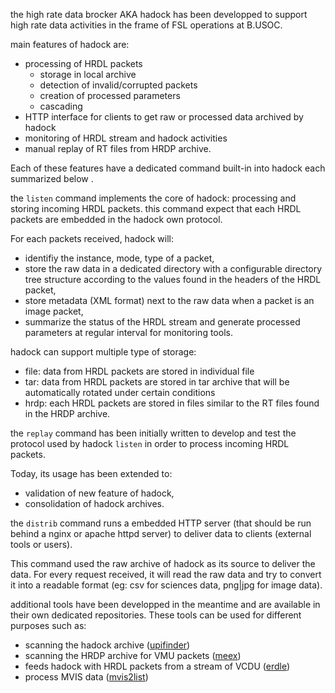 the high rate data brocker AKA hadock has been developped to support high rate data
activities in the frame of FSL operations at B.USOC.

main features of hadock are:

* processing of HRDL packets
  - storage in local archive
  - detection of invalid/corrupted packets
  - creation of processed parameters
  - cascading
* HTTP interface for clients to get raw or processed data archived by hadock
* monitoring of HRDL stream and hadock activities
* manual replay of RT files from HRDP archive.

Each of these features have a dedicated command built-in into hadock each
summarized below .

the ``listen`` command implements the core of hadock: processing and storing
incoming HRDL packets. this command expect that each HRDL packets are embedded
in the hadock own protocol.

For each packets received, hadock will:

* identifiy the instance, mode, type of a packet,
* store the raw data in a dedicated directory with a configurable directory tree structure according to the values found in the headers of the HRDL packet,
* store metadata (XML format) next to the raw data when a packet is an image packet,
* summarize the status of the HRDL stream and generate processed parameters at
regular interval for monitoring tools.

hadock can support multiple type of storage:

* file: data from HRDL packets are stored in individual file
* tar: data from HRDL packets are stored in tar archive that will be automatically
rotated under certain conditions
* hrdp: each HRDL packets are stored in files similar to the RT files found in
the HRDP archive.

the ``replay`` command has been initially written to develop and test the protocol
used by  hadock ``listen`` in order to process incoming HRDL packets.

Today, its usage has been extended to:

* validation of new feature of hadock,
* consolidation of hadock archives.

the ``distrib`` command runs a embedded HTTP server (that should be run behind a
nginx or apache httpd server) to deliver data to clients (external tools or users).

This command used the raw archive of hadock as its source to deliver the data.
For every request received, it will read the raw data and try to convert it into
a readable format (eg: csv for sciences data, png|jpg for image data).

additional tools have been developped in the meantime and are available in their
own dedicated repositories. These tools can be used for different purposes such as:

* scanning the hadock archive ([upifinder](https://github.com/busoc/upifinder))
* scanning the HRDP archive for VMU packets ([meex](https://github.com/busoc/meex))
* feeds hadock with HRDL packets from a stream of VCDU ([erdle](https://github.com/busoc/erdle))
* process MVIS data ([mvis2list](https://github.com/busoc/mvis2list))
